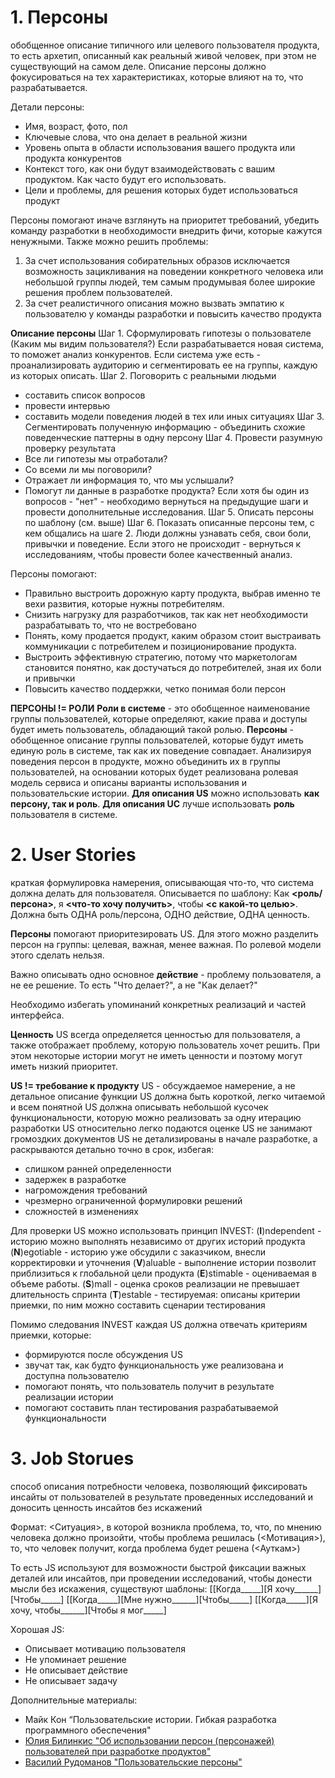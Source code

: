 # 1. Персоны
обобщенное описание типичного или целевого пользователя продукта, то есть архетип, описанный как реальный живой человек, при этом не существующий на самом деле.
Описание персоны должно фокусироваться на тех характеристиках, которые влияют на то, что разрабатывается.

Детали персоны:
- Имя, возраст, фото, пол
- Ключевые слова, что она делает в реальной жизни
- Уровень опыта в области использования вашего продукта или продукта конкурентов
- Контекст того, как они будут взаимодействовать с вашим продуктом. Как часто будут его использовать.
- Цели и проблемы, для решения которых будет использоваться продукт

Персоны помогают иначе взглянуть на приоритет требований, убедить команду разработки в необходимости внедрить фичи, которые кажутся ненужными. Также можно решить проблемы:
1. За счет использования собирательных образов исключается возможность зацикливания на поведении конкретного человека или небольшой группы людей, тем самым продумывая более широкие решения проблем пользователей.
2. За счет реалистичного описания можно вызвать эмпатию к пользователю у команды разработки и повысить качество продукта

**Описание персоны**
Шаг 1. Сформулировать гипотезы о пользователе (Каким мы видим пользователя?)
Если разрабатывается новая система, то поможет анализ конкурентов. 
Если система уже есть - проанализировать аудиторию и сегментировать ее на группы, каждую из которых описать.
Шаг 2. Поговорить с реальными людьми
- составить список вопросов
- провести интервью
- составить модели поведения людей в тех или иных ситуациях
Шаг 3. Сегментировать полученную информацию - объединить схожие поведенческие паттерны в одну персону
Шаг 4. Провести разумную проверку результата
- Все ли гипотезы мы отработали?
- Со всеми ли мы поговорили?
- Отражает ли информация то, что мы услышали?
- Помогут ли данные в разработке продукта?
Если хотя бы один из вопросов - "нет" - необходимо вернуться на предыдущие шаги и провести дополнительные исследования.
Шаг 5. Описать персоны по шаблону (см. выше)
Шаг 6. Показать описанные персоны тем, с кем общались на шаге 2.
Люди должны узнавать себя, свои боли, привычки и поведение. Если этого не происходит - вернуться к исследованиям, чтобы провести более качественный анализ.

Персоны помогают:
- Правильно выстроить дорожную карту продукта, выбрав именно те вехи развития, которые нужны потребителям.
- Снизить нагрузку для разработчиков, так как нет необходимости разрабатывать то, что не востребовано
- Понять, кому продается продукт, каким образом стоит выстраивать коммуникации с потребителем и позиционирование продукта.
- Выстроить эффективную стратегию, потому что маркетологам становится понятно, как достучаться до потребителей, зная их боли и привычки
- Повысить качество поддержки, четко понимая боли персон

**ПЕРСОНЫ != РОЛИ**
**Роли в системе** - это обобщенное наименование группы пользователей, которые определяют, какие права и доступы будет иметь пользователь, обладающий такой ролью.
**Персоны** - обобщенное описание группы пользователей, которые будут иметь единую роль в системе, так как их поведение совпадает.
Анализируя поведения персон в продукте, можно объединить их в группы пользователей, на основании которых будет реализована ролевая модель сервиса и описаны варианты использования и пользовательские истории. **Для описания US** можно использовать **как персону, так и роль**. **Для описания UC** лучше использовать **роль** пользователя в системе.

# 2. User Stories
краткая формулировка намерения, описывающая что-то, что система должна делать для пользователя.
Описывается по шаблону:
Как **<роль/персона>**,
я **<что-то хочу получить>**,
чтобы  **<с какой-то целью>**.
Должна быть ОДНА роль/персона, ОДНО действие, ОДНА ценность.

**Персоны** помогают приоритезировать US. Для этого можно разделить персон на группы: целевая, важная, менее важная. По ролевой модели этого сделать нельзя.

Важно описывать одно основное **действие** - проблему пользователя, а не ее решение. То есть "Что делает?", а не "Как делает?"

Необходимо избегать упоминаний конкретных реализаций и частей интерфейса.

**Ценность** US всегда определяется ценностью для пользователя, а также отображает проблему, которую пользователь хочет решить. При этом некоторые истории могут не иметь ценности и поэтому могут иметь низкий приоритет.

**US != требование к продукту**
US - обсуждаемое намерение, а не детальное описание функции
US должна быть короткой, легко читаемой и всем понятной
US должна описывать небольшой кусочек функциональности, которую можно реализовать за одну итерацию разработки
US относительно легко подаются оценке
US не занимают громоздких документов
US не детализированы в начале разработке, а раскрываются детально точно в срок, избегая:
- слишком ранней определенности
- задержек в разработке
- нагромождения требований
- чрезмерно ограниченной формулировки решений
- сложностей в изменениях

Для проверки US можно использовать принцип INVEST:
(**I**)ndependent - историю можно выполнять независимо от других историй продукта
(**N**)egotiable - историю уже обсудили с заказчиком, внесли корректировки и уточнения
(**V**)aluable - выполнение истории позволит приблизиться к глобальной цели продукта
(**E**)stimable - оцениваемая в объеме работы.
(**S**)mall - оценка сроков реализации не превышает длительность спринта
(**T**)estable - тестируемая: описаны критерии приемки, по ним можно составить сценарии тестирования

Помимо следования INVEST каждая US должна отвечать критериям приемки, которые:
- формируются после обсуждения US
- звучат так, как будто функциональность уже реализована и доступна пользователю
- помогают понять, что пользователь получит в результате реализации истории
- помогают составить план тестирования разрабатываемой функциональности

# 3. Job Storues
способ описания потребности человека, позволяющий фиксировать инсайты от пользователей в результате проведенных исследований и доносить ценность инсайтов без искажений

Формат:
<Ситуация>, в которой возникла проблема,
то, что, по мнению человека должно произойти, чтобы проблема решилась (<Мотивация>),
то, что человек получит, когда проблема будет решена (<Ауткам>)

То есть JS используют для возможности быстрой фиксации важных деталей или инсайтов, при проведении исследований, чтобы донести мысли без искажения, существуют шаблоны:
[[Когда_____][Я хочу______][Чтобы_____]
[[Когда_____][Мне нужно______][Чтобы_____]
[[Когда_____][Я хочу, чтобы______][Чтобы я мог_____]

Хорошая JS:
- Описывает мотивацию пользователя
- Не упоминает решение
- Не описывает действие
- Не описывает задачу

Дополнительные материалы:
- Майк Кон “Пользовательские истории. Гибкая разработка программного обеспечения"
- [Юлия Билинкис "Об использовании персон (персонажей) пользователей при разработке продуктов"](https://habr.com/ru/post/349740/#:~:text=%D0%9F%D0%B5%D1%80%D1%81%D0%BE%D0%BD%D1%8B%20%D0%B8%D0%BB%D0%B8%20%D0%BF%D0%B5%D1%80%D1%81%D0%BE%D0%BD%D0%B0%D0%B6%D0%B8%20%D0%BF%D0%BE%D0%BB%D1%8C%D0%B7%D0%BE%D0%B2%D0%B0%D1%82%D0%B5%D0%BB%D0%B5%D0%B9%20%D1%8F%D0%B2%D0%BB%D1%8F%D1%8E%D1%82%D1%81%D1%8F,%D0%B4%D0%B5%D0%BB%D0%B0%D1%82%D1%8C%20%C2%AB%D0%B4%D0%B8%D0%B7%D0%B0%D0%B9%D0%BD%20%D0%B4%D0%BB%D1%8F%20%D0%B2%D1%81%D0%B5%D1%85%C2%BB.)
- [Василий Рудоманов "Пользовательские персоны"](https://habr.com/ru/company/acronis/blog/514756/)